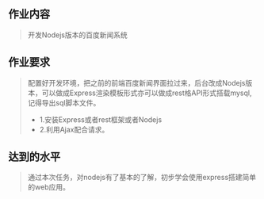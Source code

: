 ## 作业内容
> 开发Nodejs版本的百度新闻系统
## 作业要求
> 配置好开发环境，把之前的前端百度新闻界面拉过来，后台改成Nodejs版本，可以做成Express渲染模板形式亦可以做成rest格API形式搭载mysql,记得导出sql脚本文件。
> * 1.安装Express或者rest框架或者Nodejs
> * 2.利用Ajax配合请求。
## 达到的水平 
> 通过本次任务，对nodejs有了基本的了解，初步学会使用express搭建简单的web应用。
